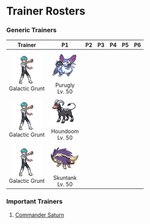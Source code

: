 # Trainer Rosters

### Generic Trainers

| Trainer | P1 | P2 | P3 | P4 | P5 | P6 |
|:-------:|:--:|:--:|:--:|:--:|:--:|:--:|
| ![Galactic Grunt](../../assets/trainers/galactic_grunt.png "Galactic Grunt")<br>Galactic Grunt | ![Purugly](../../assets/sprites/purugly/front.gif "Purugly")<br>Purugly<br>Lv. 50 |
| ![Galactic Grunt](../../assets/trainers/galactic_grunt.png "Galactic Grunt")<br>Galactic Grunt | ![Houndoom](../../assets/sprites/houndoom/front.gif "Houndoom")<br>Houndoom<br>Lv. 50 |
| ![Galactic Grunt](../../assets/trainers/galactic_grunt.png "Galactic Grunt")<br>Galactic Grunt | ![Skuntank](../../assets/sprites/skuntank/front.gif "Skuntank")<br>Skuntank<br>Lv. 50 |


### Important Trainers

1. [Commander Saturn](important_trainers.md#commander-saturn)
